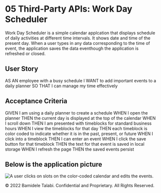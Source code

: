 # 05 Third-Party APIs: Work Day Scheduler

Work Day Scheduler is a simple calendar applcation that displays schedule of daily activities at different time intervals. It shows date and time of the present day. When a user types in any data corresponding to the time of event, the application saves the data eventhough the application is refreshed or closed. 

## User Story

AS AN employee with a busy schedule
I WANT to add important events to a daily planner
SO THAT I can manage my time effectively

## Acceptance Criteria

GIVEN I am using a daily planner to create a schedule
WHEN I open the planner
THEN the current day is displayed at the top of the calendar
WHEN I scroll down
THEN I am presented with timeblocks for standard business hours
WHEN I view the timeblocks for that day
THEN each timeblock is color coded to indicate whether it is in the past, present, or future
WHEN I click into a timeblock
THEN I can enter an event
WHEN I click the save button for that timeblock
THEN the text for that event is saved in local storage
WHEN I refresh the page
THEN the saved events persist

## Below is the application picture
![A user clicks on slots on the color-coded calendar and edits the events.](.assets/image/image1.png)

© 2022 Bamidele Talabi. Confidential and Proprietary. All Rights Reserved.
